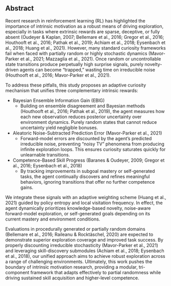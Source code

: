 ## Abstract

Recent research in reinforcement learning (RL) has highlighted the importance of intrinsic motivation as a robust means of driving exploration, especially in tasks where extrinsic rewards are sparse, deceptive, or fully absent (Oudeyer & Kaplan, 2007; Bellemare et al., 2016; Gregor et al., 2016; Houthooft et al., 2016; Pathak et al., 2019; Achiam et al., 2018; Eysenbach et al., 2018; Huang et al., 2021). However, many standard curiosity frameworks fail when faced with partially random or highly stochastic dynamics (Mavor-Parker et al., 2021; Mazzaglia et al., 2021). Once random or uncontrollable state transitions produce perpetually high surprise signals, purely novelty-driven agents can become “trapped,” wasting time on irreducible noise (Houthooft et al., 2016; Mavor-Parker et al., 2021).

To address these pitfalls, this study proposes an adaptive curiosity mechanism that unifies three complementary intrinsic rewards:
- Bayesian Ensemble Information Gain (EBIG)
  - Building on ensemble disagreement and Bayesian methods (Houthooft et al., 2016; Pathak et al., 2019), the agent measures how each new observation reduces posterior uncertainty over environment dynamics. Purely random states that cannot reduce uncertainty yield negligible bonuses.
- Aleatoric Noise-Subtracted Prediction Error (Mavor-Parker et al., 2021)
  - Forward-model errors are discounted by the agent’s predicted irreducible noise, preventing “noisy TV” phenomena from producing infinite exploration loops. This ensures curiosity saturates quickly for unlearnable transitions.
- Competence-Based Skill Progress (Baranes & Oudeyer, 2009; Gregor et al., 2016; Eysenbach et al., 2018)
  - By tracking improvements in subgoal mastery or self-generated tasks, the agent continually discovers and refines meaningful behaviors, ignoring transitions that offer no further competence gains.

We integrate these signals with an adaptive weighting scheme (Huang et al., 2021) guided by policy entropy and local visitation frequency. In effect, the agent dynamically prioritizes knowledge-based novelty, noise-aware forward-model exploration, or self-generated goals depending on its current mastery and environment conditions.

Evaluations in procedurally generated or partially random domains (Bellemare et al., 2016; Raileanu & Rocktäschel, 2020) are expected to demonstrate superior exploration coverage and improved task success. By properly discounting irreducible stochasticity (Mavor-Parker et al., 2021) and leveraging skill-discovery submodules (Achiam et al., 2018; Eysenbach et al., 2018), our unified approach aims to achieve robust exploration across a range of challenging environments. Ultimately, this work pushes the boundary of intrinsic motivation research, providing a modular, tri-component framework that adapts effectively to partial randomness while driving sustained skill acquisition and higher-level competence.
